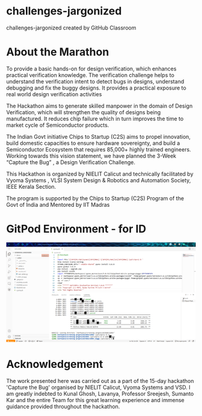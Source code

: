 # challenges-jargonized
challenges-jargonized created by GitHub Classroom

# About the Marathon

To provide a basic hands-on for design verification, which enhances practical verification knowledge. The verification challenge helps to understand the verification intent to detect bugs in designs, understand debugging and fix the buggy designs. It provides a practical exposure to real world design verification activities

The  Hackathon  aims  to generate skilled manpower in the domain of Design Verification, which will strengthen the quality of designs being manufactured.
It reduces chip failure which in turn improves the time to market cycle of Semiconductor products.

The Indian Govt initiative Chips to Startup (C2S) aims to propel innovation, build domestic capacities to ensure hardware sovereignty, and build a Semiconductor Ecosystem that requires 85,000+ highly trained engineers. Working towards this vision statement, we have planned the 3-Week “Capture the Bug” , a Design Verification Challenge.

This Hackathon is organized by NIELIT  Calicut and technically facilitated by  Vyoma Systems , VLSI System Design & Robotics and Automation Society, IEEE Kerala Section.

The program is supported  by the Chips to Startup (C2S) Program of the Govt of India and Mentored by IIT Madras 

# GitPod Environment - for ID
![GitPod Enivronment](/images/ref_scr.png)

#  Acknowledgement

The work presented here was carried out as a part of the 15-day hackathon 'Capture the Bug' organised by NIELIT Calicut, Vyoma Systems and VSD. I am greatly indebted to Kunal Ghosh, Lavanya, Professor Sreejesh, Sumanto Kar and the entire Team for this great learning experience and immense guidance provided throughout the hackathon.
